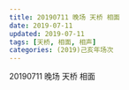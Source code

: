 ```yaml
---
title: 20190711 晚场 天桥 相面
date: 2019-07-11
updated: 2019-07-11
tags: [天桥, 相面, 相声]
categories: (2019)己亥年场次
---
```

20190711 晚场 天桥 相面